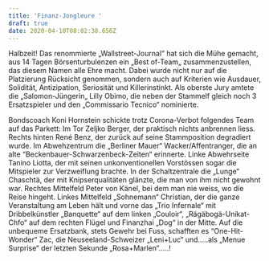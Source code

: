 ```yaml
---
title: 'Finanz-Jongleure '
draft: true
date: 2020-04-10T08:02:38.656Z
---
```

Halbzeit! Das renommierte „Wallstreet-Journal“ hat sich die Mühe gemacht, aus 14 Tagen Börsenturbulenzen ein „Best of-Team„ zusammenzustellen, das diesem Namen alle Ehre macht. Dabei wurde nicht nur auf die Platzierung Rücksicht genommen, sondern auch auf Kriterien wie Ausdauer, Solidität, Antizipation, Seriosität und Killerinstinkt. Als oberste Jury amtete die „Salomon-Jüngerin„ Lilly Obimo, die neben der Stammelf  gleich noch 3 Ersatzspieler und den „Commissario Tecnico“  nominierte.

Bondscoach Koni Hornstein schickte trotz Corona-Verbot folgendes Team auf das Parkett: Im Tor Zeljko Berger, der praktisch nichts anbrennen liess. Rechts hinten René Benz, der zurück auf seine Stammposition degradiert wurde. Im Abwehzentrum die „Berliner Mauer“ Wacker/Affentranger, die an alte “Beckenbauer-Schwarzenbeck-Zeiten“ erinnerte. Linke Abwehrseite Tanino Liotta, der mit seinen unkonventionellen Vorstössen sogar die Mitspieler zur Verzweiflung brachte. In der Schaltzentrale die „Lunge“ Chaschtä, der mit Knipserqualitäten glänzte, die man von ihm nicht gewohnt war. Rechtes Mittelfeld Peter von Känel, bei dem man nie weiss, wo die Reise hingeht. Linkes Mittelfeld „Sohnemann“ Christian, der die ganze Veranstaltung am Leben hält und vorne das „Trio Infernale“ mit Dribbelkünstler „Banquette“ auf dem linken „Couloir“, „Rägäbogä-Unikat-Chfo“ auf dem rechten Flügel und Finanzhai „Dog“ in der Mitte. Auf die unbequeme Ersatzbank, stets Gewehr bei Fuss, schafften es “One-Hit-Wonder“ Zac, die Neuseeland-Schweizer „Leni+Luc“ und.....als „Menue Surprise“ der letzten Sekunde „Rosa+Marlen“.....!